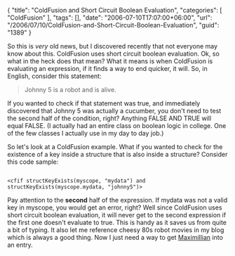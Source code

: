 {
	"title": "ColdFusion and Short Circuit Boolean Evaluation",
	"categories": [
		"ColdFusion"
	],
	"tags": [],
	"date": "2006-07-10T17:07:00+06:00",
	"url": "/2006/07/10/ColdFusion-and-Short-Circuit-Boolean-Evaluation",
	"guid": "1389"
}

So this is <i>very</i> old news, but I discovered recently that not everyone may know about this. ColdFusion uses short circuit boolean evaluation. Ok, so what in the heck does that mean? What it means is when ColdFusion is evaluating an expression, if it finds a way to end quicker, it will. So, in English, consider this statement:

<blockquote>
Johnny 5 is a robot and is alive.
</blockquote>
<!--more-->
If you wanted to check if that statement was true, and immediately discovered that Johnny 5 was actually a cucumber, you don't need to test the second half of the condition, right? Anything FALSE AND TRUE will equal FALSE. (I actually had an entire class on boolean logic in college. One of the few classes I actually use in my day to day job.) 

So let's look at a ColdFusion example. What if you wanted to check for the existence of a key inside a structure that is also inside a structure? Consider this code sample:

<pre><code class="language-markup">
&lt;cfif structKeyExists(myscope, "mydata") and structKeyExists(myscope.mydata, "johnny5")&gt;
</code></pre>

Pay attention to the <b>second</b> half of the expression. If mydata was not a valid key in myscope, you would get an error, right? Well since ColdFusion uses short circuit boolean evaluation, it will never get to the second expression if the first one doesn't evaluate to true. This is handy as it saves us from quite a bit of typing. It also let me reference cheesy 80s robot movies in my blog which is always a good thing. Now I just need a way to get <a href="http://en.wikipedia.org/wiki/Maximillian_(robot)">Maximillian</a> into an entry.